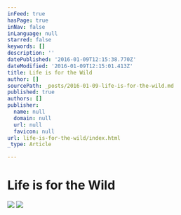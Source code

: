 ```yaml
---
inFeed: true
hasPage: true
inNav: false
inLanguage: null
starred: false
keywords: []
description: ''
datePublished: '2016-01-09T12:15:38.770Z'
dateModified: '2016-01-09T12:15:01.413Z'
title: Life is for the Wild
author: []
sourcePath: _posts/2016-01-09-life-is-for-the-wild.md
published: true
authors: []
publisher:
  name: null
  domain: null
  url: null
  favicon: null
url: life-is-for-the-wild/index.html
_type: Article

---
```

# Life is for the Wild
![](https://the-grid-user-content.s3-us-west-2.amazonaws.com/b39e25d4-4ee8-487a-8ad6-3a59ade82b00.jpg)
![](https://the-grid-user-content.s3-us-west-2.amazonaws.com/5ac3ff96-6476-4f60-92fb-5215cc0cdd5e.jpg)